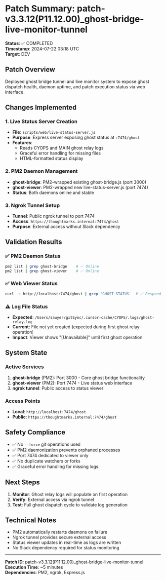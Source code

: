 # Patch Summary: patch-v3.3.12(P11.12.00)_ghost-bridge-live-monitor-tunnel

**Status**: ✅ COMPLETED  
**Timestamp**: 2024-07-22 03:18 UTC  
**Target**: DEV  

## Patch Overview
Deployed ghost bridge tunnel and live monitor system to expose ghost dispatch health, daemon uptime, and patch execution status via web interface.

## Changes Implemented

### 1. Live Status Server Creation
- **File**: `scripts/web/live-status-server.js`
- **Purpose**: Express server exposing ghost status at `:7474/ghost`
- **Features**: 
  - Reads CYOPS and MAIN ghost relay logs
  - Graceful error handling for missing files
  - HTML-formatted status display

### 2. PM2 Daemon Management
- **ghost-bridge**: PM2-wrapped existing ghost-bridge.js (port 3000)
- **ghost-viewer**: PM2-wrapped new live-status-server.js (port 7474)
- **Status**: Both daemons online and stable

### 3. Ngrok Tunnel Setup
- **Tunnel**: Public ngrok tunnel to port 7474
- **Access**: `https://thoughtmarks.internal:7474/ghost`
- **Purpose**: External access without Slack dependency

## Validation Results

### ✅ PM2 Daemon Status
```bash
pm2 list | grep ghost-bridge    # ✅ Online
pm2 list | grep ghost-viewer    # ✅ Online
```

### ✅ Web Viewer Status
```bash
curl -s http://localhost:7474/ghost | grep 'GHOST STATUS'  # ✅ Responding
```

### ⚠️ Log File Status
- **Expected**: `/Users/sawyer/gitSync/.cursor-cache/CYOPS/.logs/ghost-relay.log`
- **Current**: File not yet created (expected during first ghost relay operation)
- **Impact**: Viewer shows "[Unavailable]" until first ghost operation

## System State

### Active Services
1. **ghost-bridge** (PM2): Port 3000 - Core ghost bridge functionality
2. **ghost-viewer** (PM2): Port 7474 - Live status web interface
3. **ngrok tunnel**: Public access to status viewer

### Access Points
- **Local**: `http://localhost:7474/ghost`
- **Public**: `https://thoughtmarks.internal:7474/ghost`

## Safety Compliance
- ✅ No `--force` git operations used
- ✅ PM2 daemonization prevents orphaned processes
- ✅ Port 7474 dedicated to viewer only
- ✅ No duplicate watchers or forks
- ✅ Graceful error handling for missing logs

## Next Steps
1. **Monitor**: Ghost relay logs will populate on first operation
2. **Verify**: External access via ngrok tunnel
3. **Test**: Full ghost dispatch cycle to validate log generation

## Technical Notes
- PM2 automatically restarts daemons on failure
- Ngrok tunnel provides secure external access
- Status viewer updates in real-time as logs are written
- No Slack dependency required for status monitoring

---
**Patch ID**: patch-v3.3.12(P11.12.00)_ghost-bridge-live-monitor-tunnel  
**Execution Time**: ~5 minutes  
**Dependencies**: PM2, ngrok, Express.js 